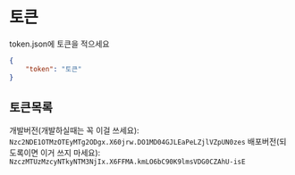 # 토큰
token.json에 토큰을 적으세요

```json
{
    "token": "토큰"
}
```

## 토큰목록

개발버전(개발하실때는 꼭 이걸 쓰세요): `Nzc2NDE1OTMzOTEyMTg2ODgx.X60jrw.DO1MD04GJLEaPeLZjlVZpUN0zes`
배포버전(되도록이면 이거 쓰지 마세요): `NzczMTUzMzcyNTkyNTM3NjIx.X6FFMA.kmLO6bC90K9lmsVDG0CZAhU-isE`